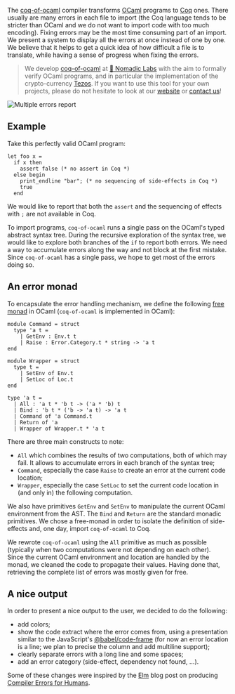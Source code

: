 The [coq-of-ocaml](https://github.com/clarus/coq-of-ocaml) compiler transforms [OCaml](https://ocaml.org/) programs to [Coq](https://coq.inria.fr/) ones. There usually are many errors in each file to import (the Coq language tends to be stricter than OCaml and we do not want to import code with too much encoding). Fixing errors may be the most time consuming part of an import. We present a system to display all the errors at once instead of one by one. We believe that it helps to get a quick idea of how difficult a file is to translate, while having a sense of progress when fixing the errors.

> We develop [coq-of-ocaml]((https://clarus.github.io/coq-of-ocaml/)) at [🐙&nbsp;Nomadic&nbsp;Labs](https://www.nomadic-labs.com/) with the aim to formally verify OCaml programs, and in particular the implementation of the crypto-currency [Tezos](https://tezos.com/). If you want to use this tool for your own projects, please do not hesitate to look at our [website](https://clarus.github.io/coq-of-ocaml/) or [contact us](mailto:contact@nomadic-labs.com)!

![Multiple errors report](static/images/coq-of-ocaml-multiple-errors/report.png "Multiple errors report")

## Example
Take this perfectly valid OCaml program:

    let foo x =
      if x then
        assert false (* no assert in Coq *)
      else begin
        print_endline "bar"; (* no sequencing of side-effects in Coq *)
        true
      end

We would like to report that both the `assert` and the sequencing of effects with `;` are not available in Coq.

To import programs, `coq-of-ocaml` runs a single pass on the OCaml's typed abstract syntax tree. During the recursive exploration of the syntax tree, we would like to explore both branches of the `if` to report both errors. We need a way to accumulate errors along the way and not block at the first mistake. Since `coq-of-ocaml` has a single pass, we hope to get most of the errors doing so.

## An error monad
To encapsulate the error handling mechanism, we define the following [free monad](https://stackoverflow.com/a/13388966/3873794) in OCaml (`coq-of-ocaml` is implemented in OCaml):

    module Command = struct
      type 'a t =
        | GetEnv : Env.t t
        | Raise : Error.Category.t * string -> 'a t
    end

    module Wrapper = struct
      type t =
        | SetEnv of Env.t
        | SetLoc of Loc.t
    end

    type 'a t =
      | All : 'a t * 'b t -> ('a * 'b) t
      | Bind : 'b t * ('b -> 'a t) -> 'a t
      | Command of 'a Command.t
      | Return of 'a
      | Wrapper of Wrapper.t * 'a t

There are three main constructs to note:

* `All` which combines the results of two computations, both of which may fail. It allows to accumulate errors in each branch of the syntax tree;
* `Command`, especially the case `Raise` to create an error at the current code location;
* `Wrapper`, especially the case `SetLoc` to set the current code location in (and only in) the following computation.

We also have primitives `GetEnv` and `SetEnv` to manipulate the current OCaml environment from the AST. The `Bind` and `Return` are the standard monadic primitives. We chose a free-monad in order to isolate the definition of side-effects and, one day, import `coq-of-ocaml` to Coq. 

We rewrote `coq-of-ocaml` using the `All` primitive as much as possible (typically when two computations were not depending on each other). Since the current OCaml environment and location are handled by the monad, we cleaned the code to propagate their values. Having done that, retrieving the complete list of errors was mostly given for free.

## A nice output
In order to present a nice output to the user, we decided to do the following:

* add colors;
* show the code extract where the error comes from, using a presentation similar to the JavaScript's [@babel/code-frame](https://babeljs.io/docs/en/next/babel-code-frame.html) (for now an error location is a line; we plan to precise the column and add multiline support);
* clearly separate errors with a long line and some spaces;
* add an error category (side-effect, dependency not found, ...).

Some of these changes were inspired by the [Elm](https://elm-lang.org/) blog post on producing [Compiler Errors for Humans](https://elm-lang.org/news/compiler-errors-for-humans).
